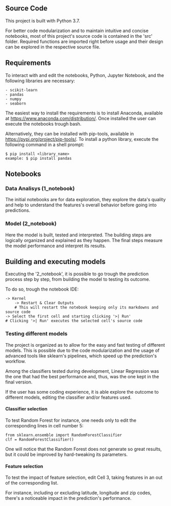 ## Source Code
This project is built with Python 3.7.

For better code modularization and to maintain intuitive and concise notebooks, most of this project's source code is contained in the 'src' folder. Required functions are imported right before usage and their design can be explored in the respective source file.

## Requirements
To interact with and edit the notebooks, Python, Jupyter Notebook, and the following libraries are necessary: 

	- scikit-learn
	- pandas
	- numpy
	- seaborn

The easiest way to install the requirements is to install Anaconda, available at https://www.anaconda.com/distribution/. Once installed the user can execute the notebooks trough bash. 

Alternatively, they can be installed with pip-tools, available in https://pypi.org/project/pip-tools/.
To install a python library, execute the following command in a shell prompt:

	$ pip install <library_name>
	example: $ pip install pandas

## Notebooks

### Data Analisys (1_notebook)

The initial notebooks are for data exploration, they explore the data's quality and help to understand the features's overall behavior before going into predictions.

### Model (2_notebook)
Here the model is built, tested and interpreted. The building steps are logically organized and explained as they happen. The final steps measure the model performance and interpret its results.


## Building and executing models
Executing the '2_notebook', it is possible to go trough the prediction process step by step, from building the model to testing its outcome. 

To do so, trough the notebook IDE:

	-> Kernel
		-> Restart & Clear Outputs 
		# This will restart the notebook keeping only its markdowns and source code
	-> Select the first cell and starting clicking '>| Run'
	# Clicking '>| Run' executes the selected cell's source code

### Testing different models
The project is organized as to allow for the easy and fast testing of different models. This is possible due to the code modularization and the usage of advanced tools like sklearn's pipelines, which speed up the prediction's workflow.

Among the classifiers tested during development, Linear Regression was the one that had the best performance and, thus, was the one kept in the final version. 

If the user has some coding experience, it is able explore the outcome to different models, editing the classifier and/or features used.

#### Classifier selection
To test Random Forest for instance, one needs only to edit the corresponding lines in cell number 5:

	from sklearn.ensemble import RandomForestClassifier
	clf = RandomForestClassifier()

One will notice that the Random Forest does not generate so great results, but it could be improved by hard-tweaking its parameters.

#### Feature selection
To test the impact of feature selection, edit Cell 3, taking features in an out of the corresponding list.

For instance, including or excluding latitude, longitude and zip codes, there's a noticeable impact in the prediction's performance.

